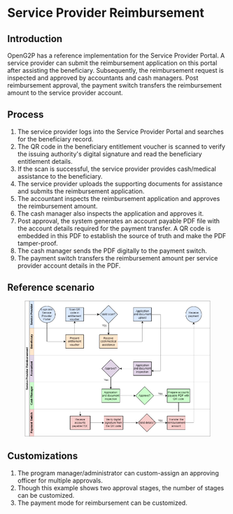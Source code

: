 # Service Provider Reimbursement

## Introduction

OpenG2P has a reference implementation for the Service Provider Portal. A service provider can submit the reimbursement application on this portal after assisting the beneficiary. Subsequently, the reimbursement request is inspected and approved by accountants and cash managers. Post reimbursement approval, the payment switch transfers the reimbursement amount to the service provider account.

## Process

1. The service provider logs into the Service Provider Portal and searches for the beneficiary record.
2. The QR code in the beneficiary entitlement voucher is scanned to verify the issuing authority's digital signature and read the beneficiary entitlement details.
3. If the scan is successful, the service provider provides cash/medical assistance to the beneficiary.&#x20;
4. The service provider uploads the supporting documents for assistance and submits the reimbursement application.
5. The accountant inspects the reimbursement application and approves the reimbursement amount.
6. The cash manager also inspects the application and approves it.&#x20;
7. Post approval, the system generates an account payable PDF file with the account details required for the payment transfer. A QR code is embedded in this PDF to establish the source of truth and make the PDF tamper-proof.
8. The cash manager sends the PDF digitally to the payment switch.
9. The payment switch transfers the reimbursement amount per service provider account details in the PDF.

## Reference scenario

<figure><img src="../.gitbook/assets/service-provider-reimbursement.drawio (2).png" alt=""><figcaption></figcaption></figure>

## Customizations

1. The program manager/administrator can custom-assign an approving officer for multiple approvals.
2. Though this example shows two approval stages, the number of stages can be customized.
3. The payment mode for reimbursement can be customized.
